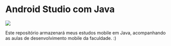# Android Studio com Java


![](https://media3.giphy.com/media/NFA61GS9qKZ68/giphy.gif?cid=ecf05e47y37ncj9mnheej1if433dc71icfo41dikrx46a37a&rid=giphy.gif)

Este repositório armazenará meus estudos mobile em Java, acompanhando as aulas de desenvolvimento mobile da faculdade. :)

